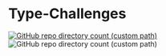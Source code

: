# Type-Challenges
 
[![GitHub repo directory count (custom path)](https://img.shields.io/github/directory-file-count/type-challenges/type-challenges/questions?label=questions)](https://github.com/type-challenges/type-challenges)
![GitHub repo directory count (custom path)](https://img.shields.io/github/directory-file-count/Shinerising/Type-Challenges-Solutions/Solutions?color=green&label=solutions)

